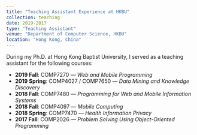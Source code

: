 ```yaml
---
title: "Teaching Assistant Experience at HKBU"
collection: teaching
date: 2019-2017
type: "Teaching Assistant"
venue: "Department of Computer Science, HKBU"
location: "Hong Kong, China"
---
```


During my Ph.D. at Hong Kong Baptist University, I served as a teaching assistant for the following courses:

- **2019 Fall**: COMP7270 — *Web and Mobile Programming*
- **2019 Spring**: COMP4027 / COMP7650 — *Data Mining and Knowledge Discovery*
- **2018 Fall**: COMP7480 — *Programming for Web and Mobile Information Systems*
- **2018 Fall**: COMP4097 — *Mobile Computing*
- **2018 Spring**: COMP7470 — *Health Information Privacy*
- **2017 Fall**: COMP2026 — *Problem Solving Using Object-Oriented Programming*
